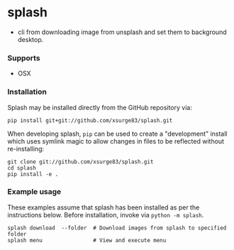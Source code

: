 
# splash 
* cli from downloading image from unsplash and set them to background 
 desktop.
  
### Supports 
  - OSX

### Installation

Splash may be installed directly from the GitHub repository via:
```
pip install git+git://github.com/xsurge83/splash.git
```

When developing splash, ``pip`` can be used to create a "development" install
which uses symlink magic to allow changes in files to be reflected without
re-installing:

```
git clone git://github.com/xsurge83/splash.git
cd splash
pip install -e .
```

### Example usage

These examples assume that splash has been installed as per the instructions
below. Before installation, invoke via `python -m splash`.

```
splash download  --folder  # Download images from splash to specified folder 
splash menu                # View and execute menu 
```
